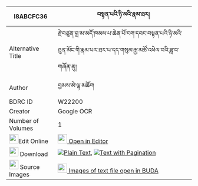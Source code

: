 |I8ABCFC36|བསྟན་པའི་ཉི་མའི་རྣམ་ཐར། 
| --- | --- 
|Alternative Title |རྗེ་བཙུན་བླ་མ་མདོ་ཁམས་པ་ཆེན་པོ་ངག་དབང་བསྟན་པའི་ཉི་མའི་ཐུན་མོང་གི་རྣམ་པར་ཐར་པ་དད་གསུམ་རྒྱ་མཚོ་འཕེལ་བའི་ཟླ་བ་གཞོན་ནུ།
|Author| བྱམས་མེ་ལྷ་མཆོག
|BDRC ID | W22200
|Creator | Google OCR
|Number of Volumes| 1
|<img width="25" src="https://img.icons8.com/color/25/000000/edit-property.png">Edit Online| [<img width="25" src="https://avatars.githubusercontent.com/u/45091458?s=200&v=4"> Open in Editor](http://editor.openpecha.org/I8ABCFC36)
|<img width="25" src="https://img.icons8.com/fluent/48/000000/download-2.png"/>  Download | [![](https://img.icons8.com/color/20/000000/txt.png)Plain Text](https://github.com/Openpecha/I8ABCFC36/releases/download/v1/tenpa_i_nyima_i_namtar_plain_I8ABCFC36.zip), [![](https://img.icons8.com/color/20/000000/txt.png)Text with Pagination](https://github.com/Openpecha/I8ABCFC36/releases/download/v1/tenpa_i_nyima_i_namtar_pages_I8ABCFC36.zip)
|<img width="25" src="https://img.icons8.com/plasticine/100/000000/pictures-folder.png"/>  Source Images | [<img width="25" src="https://library.bdrc.io/icons/BUDA-small.svg"> Images of text file open in BUDA](https://library.bdrc.io/show/bdr:W22200)
